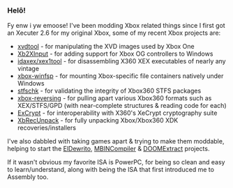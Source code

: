 ### Helô!
Fy enw i yw emoose! I've been modding Xbox related things since I first got an Xecuter 2.6 for my original Xbox, some of my recent Xbox projects are:
- [xvdtool](https://github.com/emoose/xvdtool) - for manipulating the XVD images used by Xbox One
- [Xb2XInput](https://github.com/emoose/Xb2XInput) - for adding support for Xbox OG controllers to Windows
- [idaxex/xex1tool](https://github.com/emoose/idaxex) - for disassembling X360 XEX executables of nearly any vintage
- [xbox-winfsp](https://github.com/emoose/xbox-winfsp) - for mounting Xbox-specific file containers natively under Windows
- [stfschk](https://github.com/emoose/xbox-reversing/tree/master/stfschk) - for validating the integrity of Xbox360 STFS packages
- [xbox-reversing](https://github.com/emoose/xbox-reversing) - for pulling apart various Xbox360 formats such as XEX/STFS/GPD (with near-complete structures & reading code for each)
- [ExCrypt](https://github.com/emoose/ExCrypt) - for interoperability with X360's XeCrypt cryptography suite
- [XbRecUnpack](https://github.com/emoose/XbRecUnpack) - for fully unpacking Xbox/Xbox360 XDK recoveries/installers

I've also dabbled with taking games apart & trying to make them moddable, helping to start the [ElDewrito](https://github.com/ElDewrito/ElDorito), [MBINCompiler](https://github.com/monkeyman192/MBINCompiler) & [DOOMExtract](https://github.com/emoose/DOOMExtract) projects. 

If it wasn't obvious my favorite ISA is PowerPC, for being so clean and easy to learn/understand, along with being the ISA that first introduced me to Assembly too.
